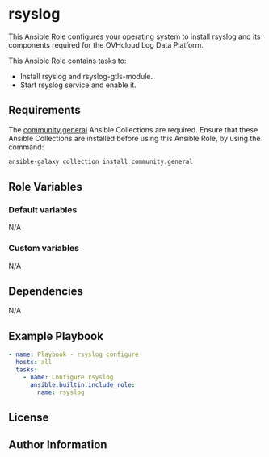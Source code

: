 # rsyslog

This Ansible Role configures your operating system to install rsyslog and its components required for the OVHcloud Log Data Platform.

This Ansible Role contains tasks to:

- Install rsyslog and rsyslog-gtls-module.
- Start rsyslog service and enable it.

## Requirements

The [community.general](https://docs.ansible.com/ansible/latest/collections/community/general/index.html) Ansible Collections are required. Ensure that these Ansible Collections are installed before using this Ansible Role, by using the command:

```bash
ansible-galaxy collection install community.general
```

## Role Variables

### Default variables

N/A

### Custom variables

N/A

## Dependencies

N/A

## Example Playbook

```yaml
- name: Playbook - rsyslog configure
  hosts: all
  tasks:
    - name: Configure rsyslog
      ansible.builtin.include_role:
        name: rsyslog
```

## License

## Author Information
